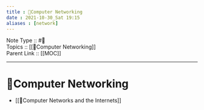 ```yaml
---
title : 📶Computer Networking
date : 2021-10-30_Sat 19:15
aliases : [network]
---
```

Note Type :: #📘 <br>
Topics :: [[📶Computer Networking]]<br>
Parent Link :: [[MOC]]<br>

---
# 📶Computer Networking

- [[📶Computer Networks and the Internets]]